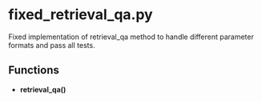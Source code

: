 # fixed_retrieval_qa.py

Fixed implementation of retrieval_qa method to handle different parameter formats and pass all tests.

## Functions
- **retrieval_qa()**
